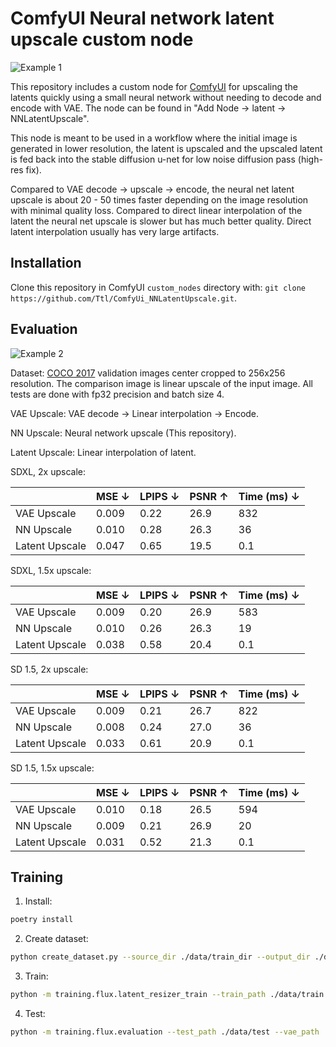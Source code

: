 # ComfyUI Neural network latent upscale custom node

![Example 1](./examples/sdxl_kanagawa_512x512.png)

This repository includes a custom node for
[ComfyUI](https://github.com/comfyanonymous/ComfyUI) for upscaling the latents
quickly using a small neural network without needing to decode and encode with
VAE. The node can be found in "Add Node -> latent -> NNLatentUpscale".

This node is meant to be used in a workflow where the initial image is
generated in lower resolution, the latent is upscaled and the upscaled latent is
fed back into the stable diffusion u-net for low noise diffusion pass (high-res
fix).

Compared to VAE decode -> upscale -> encode, the neural net latent upscale is
about 20 - 50 times faster depending on the image resolution with minimal
quality loss. Compared to direct linear interpolation of the latent the neural
net upscale is slower but has much better quality. Direct latent interpolation
usually has very large artifacts.

## Installation

Clone this repository in ComfyUI `custom_nodes` directory with: `git clone https://github.com/Ttl/ComfyUi_NNLatentUpscale.git`.

## Evaluation

![Example 2](./examples/upscale.jpg)

Dataset: [COCO 2017](https://cocodataset.org) validation images center
cropped to 256x256 resolution. The comparison image is linear upscale of the
input image. All tests are done with fp32 precision and batch size 4.

VAE Upscale: VAE decode -> Linear interpolation -> Encode.

NN Upscale: Neural network upscale (This repository).

Latent Upscale: Linear interpolation of latent.

SDXL, 2x upscale:

|                | MSE ↓ | LPIPS ↓ | PSNR ↑ | Time (ms) ↓ |
| -------------- | ----- | ------- | ------ | ----------- |
| VAE Upscale    | 0.009 | 0.22    | 26.9   | 832         |
| NN Upscale     | 0.010 | 0.28    | 26.3   | 36          |
| Latent Upscale | 0.047 | 0.65    | 19.5   | 0.1         |

SDXL, 1.5x upscale:

|                | MSE ↓ | LPIPS ↓ | PSNR ↑ | Time (ms) ↓ |
| -------------- | ----- | ------- | ------ | ----------- |
| VAE Upscale    | 0.009 | 0.20    | 26.9   | 583         |
| NN Upscale     | 0.010 | 0.26    | 26.3   | 19          |
| Latent Upscale | 0.038 | 0.58    | 20.4   | 0.1         |

SD 1.5, 2x upscale:

|                | MSE ↓ | LPIPS ↓ | PSNR ↑ | Time (ms) ↓ |
| -------------- | ----- | ------- | ------ | ----------- |
| VAE Upscale    | 0.009 | 0.21    | 26.7   | 822         |
| NN Upscale     | 0.008 | 0.24    | 27.0   | 36          |
| Latent Upscale | 0.033 | 0.61    | 20.9   | 0.1         |

SD 1.5, 1.5x upscale:

|                | MSE ↓ | LPIPS ↓ | PSNR ↑ | Time (ms) ↓ |
| -------------- | ----- | ------- | ------ | ----------- |
| VAE Upscale    | 0.010 | 0.18    | 26.5   | 594         |
| NN Upscale     | 0.009 | 0.21    | 26.9   | 20          |
| Latent Upscale | 0.031 | 0.52    | 21.3   | 0.1         |

## Training

1. Install:

```sh
poetry install
```

2. Create dataset:

```sh
python create_dataset.py --source_dir ./data/train_dir --output_dir ./data
```

3. Train:

```sh
python -m training.flux.latent_resizer_train --train_path ./data/train --test_path ./data/eval --vae_path ./data/FLUX.1-dev/vae --fp16 --gradient_checkpointing --batch_size 1
```

4. Test:

```sh
python -m training.flux.evaluation --test_path ./data/test --vae_path ./data/FLUX.1-dev/vae --resizer_path ./flux_resizer.pt --resolution 256 --scale 2 --batch_size 4 --resizer_only
```
